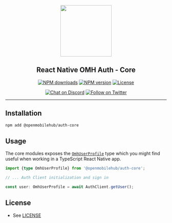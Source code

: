 <p align="center">
  <a href="https://www.openmobilehub.com/">
    <img width="160px" src="https://openmobilehub.github.io/react-native-omh-auth/img/logo.png"/><br/>
  </a>
  <h2 align="center">React Native OMH Auth - Core</h2>
</p>

<p align="center">
  <a href="https://www.npmjs.com/package/@openmobilehub/auth-core"><img src="https://img.shields.io/npm/dm/@openmobilehub/auth-core.svg?style=flat" alt="NPM downloads"/></a>
  <a href="https://www.npmjs.com/package/@openmobilehub/auth-core"><img src="https://img.shields.io/npm/v/@openmobilehub/auth-core.svg?style=flat" alt="NPM version"/></a>
  <a href="/LICENSE"><img src="https://img.shields.io/npm/l/@openmobilehub/auth-core.svg?style=flat" alt="License"/></a>
</p>

<p align="center">
  <a href="https://discord.com/invite/yTAFKbeVMw"><img src="https://img.shields.io/discord/1115727214827278446.svg?style=flat&colorA=7289da&label=Chat%20on%20Discord" alt="Chat on Discord"/></a>
  <a href="https://twitter.com/openmobilehub"><img src="https://img.shields.io/twitter/follow/rnfirebase.svg?style=flat&colorA=1da1f2&colorB=&label=Follow%20on%20Twitter" alt="Follow on Twitter"/></a>
</p>

---

## Installation

```bash
npm add @openmobilehub/auth-core
```

## Usage

The core modules exposes the [`OmhUserProfile`](https://www.openmobilehub.com/react-native-omh-auth/docs/api/interfaces/openmobilehub_auth_core.OmhUserProfile#properties) type which you might find useful when working in a TypeScript React Native app.

```typescript
import {type OmhUserProfile} from '@openmobilehub/auth-core';

// ... Auth Client initialization and sign in

const user: OmhUserProfile = await AuthClient.getUser();
```

## License

- See [LICENSE](https://github.com/openmobilehub/react-native-omh-auth/blob/main/LICENSE)
